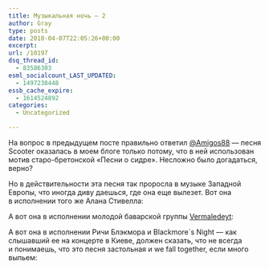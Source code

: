 ```yaml
---
title: Музыкальная ночь — 2
author: Gray
type: posts
date: 2010-04-07T22:05:26+00:00
excerpt:
url: /10197
dsq_thread_id:
  - 83586303
esml_socialcount_LAST_UPDATED:
  - 1497238448
essb_cache_expire:
  - 1614524892
categories:
  - Uncategorized

---
```








На&nbsp;вопрос в&nbsp;предыдущем посте правильно ответил <a href="http://twitter.com/Amigos88" target="_blank">@Amigos88</a>&nbsp;&mdash; песня Scooter оказалась в&nbsp;моем блоге только потому, что в&nbsp;ней использован мотив <nobr>старо-бретонской</nobr> &laquo;Песни о&nbsp;сидре&raquo;. Несложно было догадаться, верно?

Но&nbsp;в&nbsp;действительности эта песня так проросла в&nbsp;музыке Западной Европы, что иногда диву даешься, где она еще вылезет. Вот она в&nbsp;исполнении того&nbsp;же Алана Стивелла:



А&nbsp;вот она в&nbsp;исполнении молодой баварской группы <a href="http://www.vermaledeyt.de" target="_blank">Vermaledeyt</a>:



А&nbsp;вот она в&nbsp;исполнении Ричи Блэкмора и&nbsp;Blackmore\`s&nbsp;Night&nbsp;&mdash; как слышавший ее&nbsp;на&nbsp;концерте в&nbsp;Киеве, должен сказать, что не&nbsp;всегда и&nbsp;понимаешь, что это песня застольная и&nbsp;we&nbsp;fall together, если много выпьем: